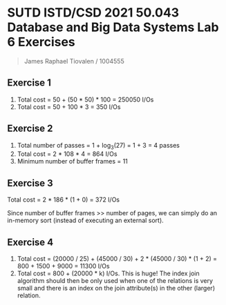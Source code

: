 # SUTD ISTD/CSD 2021 50.043 Database and Big Data Systems Lab 6 Exercises

> James Raphael Tiovalen / 1004555

## Exercise 1

1. Total cost = 50 + (50 * 50) * 100 = 250050 I/Os
2. Total cost = 50 + 100 * 3 = 350 I/Os

## Exercise 2

1. Total number of passes = 1 + log<sub>3</sub>(27) = 1 + 3 = 4 passes
2. Total cost = 2 * 108 * 4 = 864 I/Os
3. Minimum number of buffer frames = 11

## Exercise 3

Total cost = 2 * 186 * (1 + 0) = 372 I/Os

Since number of buffer frames >> number of pages, we can simply do an in-memory sort (instead of executing an external sort).

## Exercise 4

1. Total cost = (20000 / 25) + (45000 / 30) + 2 * (45000 / 30) * (1 + 2) = 800 + 1500 + 9000 = 11300 I/Os
2. Total cost = 800 + (20000 * k) I/Os. This is huge! The index join algorithm should then be only used when one of the relations is very small and there is an index on the join attribute(s) in the other (larger) relation.
